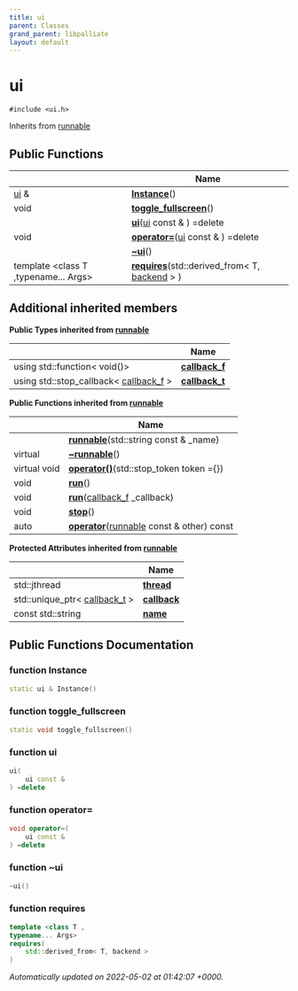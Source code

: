 ```yaml
---
title: ui
parent: Classes
grand_parent: libpalliate
layout: default
---
```


# ui






`#include <ui.h>`

Inherits from [runnable](/libpalliate/generated/Classes/classrunnable)

## Public Functions

|                | Name           |
| -------------- | -------------- |
| [ui](/libpalliate/generated/Classes/classui) & | **[Instance](/libpalliate/generated/Classes/classui#function-instance)**() |
| void | **[toggle_fullscreen](/libpalliate/generated/Classes/classui#function-toggle-fullscreen)**() |
| | **[ui](/libpalliate/generated/Classes/classui#function-ui)**([ui](/libpalliate/generated/Classes/classui) const & ) =delete |
| void | **[operator=](/libpalliate/generated/Classes/classui#function-operator=)**([ui](/libpalliate/generated/Classes/classui) const & ) =delete |
| | **[~ui](/libpalliate/generated/Classes/classui#function-~ui)**() |
| template <class T ,typename... Args\> <br>| **[requires](/libpalliate/generated/Classes/classui#function-requires)**(std::derived_from< T, [backend](/libpalliate/generated/Classes/classbackend) > ) |

## Additional inherited members

**Public Types inherited from [runnable](/libpalliate/generated/Classes/classrunnable)**

|                | Name           |
| -------------- | -------------- |
| using std::function< void()> | **[callback_f](/libpalliate/generated/Classes/classrunnable#using-callback-f)**  |
| using std::stop_callback< [callback_f](/libpalliate/generated/Classes/classrunnable#using-callback-f) > | **[callback_t](/libpalliate/generated/Classes/classrunnable#using-callback-t)**  |

**Public Functions inherited from [runnable](/libpalliate/generated/Classes/classrunnable)**

|                | Name           |
| -------------- | -------------- |
| | **[runnable](/libpalliate/generated/Classes/classrunnable#function-runnable)**(std::string const & _name) |
| virtual | **[~runnable](/libpalliate/generated/Classes/classrunnable#function-~runnable)**() |
| virtual void | **[operator()](/libpalliate/generated/Classes/classrunnable#function-operator())**(std::stop_token token ={}) |
| void | **[run](/libpalliate/generated/Classes/classrunnable#function-run)**() |
| void | **[run](/libpalliate/generated/Classes/classrunnable#function-run)**([callback_f](/libpalliate/generated/Classes/classrunnable#using-callback-f) _callback) |
| void | **[stop](/libpalliate/generated/Classes/classrunnable#function-stop)**() |
| auto | **[operator](/libpalliate/generated/Classes/classrunnable#function-operator)**([runnable](/libpalliate/generated/Classes/classrunnable) const & other) const |

**Protected Attributes inherited from [runnable](/libpalliate/generated/Classes/classrunnable)**

|                | Name           |
| -------------- | -------------- |
| std::jthread | **[thread](/libpalliate/generated/Classes/classrunnable#variable-thread)**  |
| std::unique_ptr< [callback_t](/libpalliate/generated/Classes/classrunnable#using-callback-t) > | **[callback](/libpalliate/generated/Classes/classrunnable#variable-callback)**  |
| const std::string | **[name](/libpalliate/generated/Classes/classrunnable#variable-name)**  |


## Public Functions Documentation

### function Instance

```cpp
static ui & Instance()
```


### function toggle_fullscreen

```cpp
static void toggle_fullscreen()
```


### function ui

```cpp
ui(
    ui const & 
) =delete
```


### function operator=

```cpp
void operator=(
    ui const & 
) =delete
```


### function ~ui

```cpp
~ui()
```


### function requires

```cpp
template <class T ,
typename... Args>
requires(
    std::derived_from< T, backend > 
)
```



_Automatically updated on 2022-05-02 at 01:42:07 +0000._